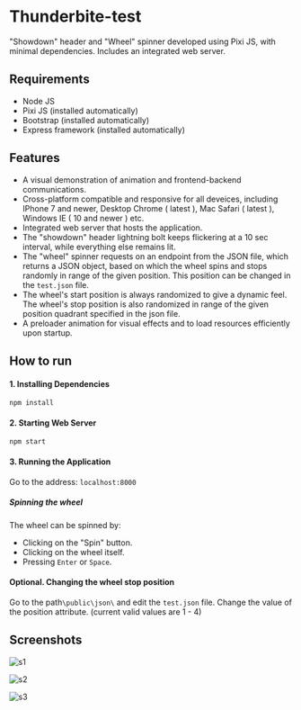 # Thunderbite-test

"Showdown" header and "Wheel" spinner developed using Pixi JS, with minimal dependencies. Includes an integrated web server.

## Requirements
* Node JS
* Pixi JS (installed automatically)
* Bootstrap (installed automatically)
* Express framework (installed automatically)

## Features
* A visual demonstration of animation and frontend-backend communications.
* Cross-platform compatible and responsive for all deveices, including IPhone 7 and newer, Desktop Chrome ( latest ), Mac Safari ( latest ), Windows  IE ( 10 and newer ) etc.
* Integrated web server that hosts the application.
* The "showdown" header lightning bolt keeps flickering at a 10 sec interval, while everything else remains lit.
* The "wheel" spinner requests on an endpoint from the JSON file, which returns a JSON object, based on which the wheel spins and stops randomly in range of the given position. This position can be changed in the `test.json` file.
* The wheel's start position is always randomized to give a dynamic feel. The wheel's stop position is also randomized in range of the given position quadrant specified in the json file.
* A preloader animation for visual effects and to load resources efficiently upon startup.

## How to run

#### 1. Installing Dependencies
`npm install`

#### 2. Starting Web Server
`npm start`

#### 3. Running the Application
Go to the address: `localhost:8000`

##### Spinning the wheel
The wheel can be spinned by:
* Clicking on the "Spin" button.
* Clicking on the wheel itself.
* Pressing `Enter` or `Space`.

#### Optional. Changing the wheel stop position
Go to the path`\public\json\` and edit the `test.json` file. Change the value of the position attribute. (current valid values are 1 - 4)

## Screenshots

![s1](https://user-images.githubusercontent.com/69671663/148763516-e9d4c41f-23f6-4607-b9b7-1e91d6b9678a.png)

![s2](https://user-images.githubusercontent.com/69671663/148763521-7adba411-66f1-49ac-bded-1aad462ef1b1.png)

![s3](https://user-images.githubusercontent.com/69671663/148763570-32f2fdd3-f330-44af-84b9-9a840693d836.png)


